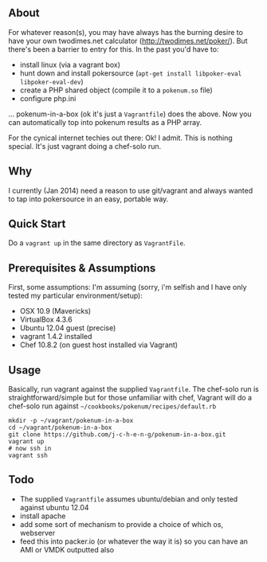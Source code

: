 ## About

For whatever reason(s), you may have always has the burning desire to have your own twodimes.net calculator (http://twodimes.net/poker/). But there's been a barrier to entry for this. In the past you'd have to: 

* install linux (via a vagrant box)
* hunt down and install pokersource (`apt-get install libpoker-eval libpoker-eval-dev`)
* create a PHP shared object (compile it to a `pokenum.so` file)
* configure php.ini 

... pokenum-in-a-box (ok it's just a `Vagrantfile`) does the above. Now you can automatically top into pokenum results as a PHP array. 

For the cynical internet techies out there: Ok! I admit. This is nothing special. It's just vagrant doing a chef-solo run.

## Why 

I currently (Jan 2014) need a reason to use git/vagrant and always wanted to tap into pokersource in an easy, portable way.

## Quick Start 

Do a `vagrant up` in the same directory as `VagrantFile`.



## Prerequisites & Assumptions

First, some assumptions: I'm assuming (sorry, i'm selfish and I have only tested my particular environment/setup): 

* OSX 10.9 (Mavericks)
* VirtualBox 4.3.6
* Ubuntu 12.04 guest (precise)
* vagrant 1.4.2 installed 
* Chef 10.8.2 (on guest host installed via Vagrant)

## Usage

Basically, run vagrant against the supplied `Vagrantfile`. The chef-solo run is straightforward/simple but for those unfamiliar with chef, Vagrant will do a chef-solo run against `~/cookbooks/pokenum/recipes/default.rb`
```
mkdir -p ~/vagrant/pokenum-in-a-box
cd ~/vagrant/pokenum-in-a-box
git clone https://github.com/j-c-h-e-n-g/pokenum-in-a-box.git
vagrant up
# now ssh in
vagrant ssh
```

## Todo

* The supplied `Vagrantfile` assumes ubuntu/debian and only tested against ubuntu 12.04
* install apache
* add some sort of mechanism to provide a choice of which os, webserver
* feed this into packer.io (or whatever the way it is) so you can have an AMI or VMDK outputted also
